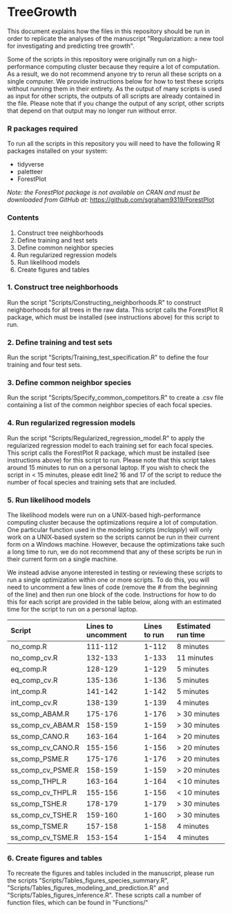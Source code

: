 # TreeGrowth

This document explains how the files in this repository should be run in order
to replicate the analyses of the manuscript "Regularization: a new tool for
investigating and predicting tree growth".

Some of the scripts in this repository were originally run on a high-performance
computing cluster because they require a lot of computation. As a result, we do
not recommend anyone try to rerun all these scripts on a single computer. We 
provide instructions below for how to test these scripts without running them in
their entirety. As the output of many scripts is used as input for other
scripts, the outputs of all scripts are already contained in the file. Please 
note that if you change the output of any script, other scripts that depend on
that output may no longer run without error.

### R packages required

To run all the scripts in this repository you will need to have the following
R packages installed on your system:

* tidyverse
* paletteer
* ForestPlot

*Note: the ForestPlot package is not available on CRAN and must be downloaded
from GitHub at:* https://github.com/sgraham9319/ForestPlot

### Contents

1. Construct tree neighborhoods
2. Define training and test sets
3. Define common neighbor species
4. Run regularized regression models
5. Run likelihood models
6. Create figures and tables

### 1. Construct tree neighborhoods

Run the script "Scripts/Constructing_neighborhoods.R" to construct neighborhoods
for all trees in the raw data. This script calls the ForestPlot R package, which
must be installed (see instructions above) for this script to run.

### 2. Define training and test sets

Run the script "Scripts/Training_test_specification.R" to define the four
training and four test sets.

### 3. Define common neighbor species

Run the script "Scripts/Specify_common_competitors.R" to create a .csv file 
containing a list of the common neighbor species of each focal species.

### 4. Run regularized regression models

Run the script "Scripts/Regularized_regression_model.R" to apply the
regularized regression model to each training set for each focal species. This
script calls the ForestPlot R package, which must be installed (see instructions
above) for this script to run. Please note that this script takes around 15 
minutes to run on a personal laptop. If you wish to check the script in < 15
minutes, please edit line2 16 and 17 of the script to reduce the number of 
focal species and training sets that are included.

### 5. Run likelihood models

The likelihood models were run on a UNIX-based high-performance computing
cluster because the optimizations require a lot of computation. One particular
function used in the modeling scripts (*mclapply*) will only work on a 
UNIX-based system so the scripts cannot be run in their current form on a 
Windows machine. However, because the optimizations take such a long time to 
run, we do not recommend that any of these scripts be run in their current form
on a single machine.

We instead advise anyone interested in testing or reviewing these scripts to run
a single optimization within one or more scripts. To do this, you will need to
uncomment a few lines of code (remove the # from the beginning of the line) and
then run one block of the code. Instructions for how to do this for each script
are provided in the table below, along with an estimated time for the script to
run on a personal laptop.

Script | Lines to uncomment | Lines to run | Estimated run time
:----- | :----------------- | :----------- | :-----------------
no_comp.R | 111-112 | 1-112 | 8 minutes
no_comp_cv.R | 132-133 | 1-133 | 11 minutes
eq_comp.R | 128-129 | 1-129 | 5 minutes
eq_comp_cv.R | 135-136 | 1-136 | 5 minutes
int_comp.R | 141-142 | 1-142 | 5 minutes
int_comp_cv.R | 138-139 | 1-139 | 4 minutes
ss_comp_ABAM.R | 175-176 | 1-176 | > 30 minutes
ss_comp_cv_ABAM.R | 158-159 | 1-159 | > 30 minutes
ss_comp_CANO.R | 163-164 | 1-164 | > 20 minutes
ss_comp_cv_CANO.R | 155-156 | 1-156 | > 20 minutes
ss_comp_PSME.R | 175-176 | 1-176 | > 20 minutes
ss_comp_cv_PSME.R | 158-159 | 1-159 | > 20 minutes
ss_comp_THPL.R | 163-164 | 1-164 | < 10 minutes
ss_comp_cv_THPL.R | 155-156 | 1-156 | < 10 minutes
ss_comp_TSHE.R | 178-179 | 1-179 | > 30 minutes
ss_comp_cv_TSHE.R | 159-160 | 1-160 | > 30 minutes
ss_comp_TSME.R | 157-158 | 1-158 | 4 minutes
ss_comp_cv_TSME.R | 153-154 | 1-154 | 4 minutes

### 6. Create figures and tables

To recreate the figures and tables included in the manuscript, please run the
scripts "Scripts/Tables_figures_species_summary.R",
"Scripts/Tables_figures_modeling_and_prediction.R" and 
"Scripts/Tables_figures_inference.R". These scripts call a number of function
files, which can be found in "Functions/"
